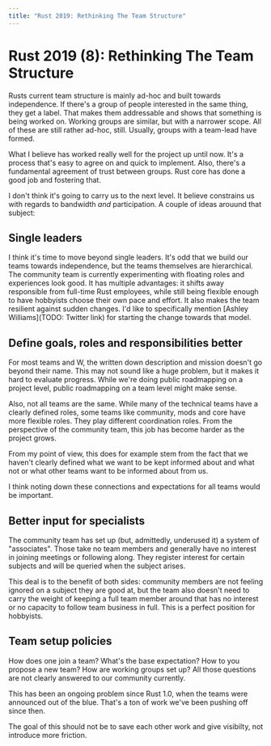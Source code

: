 ```yaml
---
title: "Rust 2019: Rethinking The Team Structure"
---
```


# Rust 2019 (8): Rethinking The Team Structure

Rusts current team structure is mainly ad-hoc and built towards independence. If there's a group of people interested in the same thing, they get a label. That makes them addressable and shows that something is being worked on. Working groups are similar, but with a narrower scope. All of these are still rather ad-hoc, still. Usually, groups with a team-lead have formed.

What I believe has worked really well for the project up until now. It's a process that's easy to agree on and quick to implement. Also, there's a fundamental agreement of trust between groups. Rust core has done a good job and fostering that.

I don't think it's going to carry us to the next level. It believe constrains us with regards to bandwidth _and_ participation. A couple of ideas arouund that subject:

## Single leaders

I think it's time to move beyond single leaders. It's odd that we build our teams towards independence, but the teams themselves are hierarchical. The community team is currently experimenting with floating roles and experiences look good. It has multiple advantages: it shifts away responsible from full-time Rust employees, while still being flexible enough to have hobbyists choose their own pace and effort. It also makes the team resilient against sudden changes. I'd like to specifically mention [Ashley Williams](TODO: Twitter link) for starting the change towards that model.

## Define goals, roles and responsibilities better

For most teams and W, the written down description and mission doesn't go beyond their name. This may not sound like a huge problem, but it makes it hard to evaluate progress. While we're doing public roadmapping on a project level, public roadmapping on a team level might make sense.

Also, not all teams are the same. While many of the technical teams have a clearly defined roles, some teams like community, mods and core have more flexible roles. They play different coordination roles. From the perspective of the community team, this job has become harder as the project grows.

From my point of view, this does for example stem from the fact that we haven't clearly defined what we want to be kept informed about and what not or what other teams want to be informed about from us.

I think noting down these connections and expectations for all teams would be important.

## Better input for specialists

The community team has set up (but, admittedly, underused it) a system of "associates". Those take no team members and generally have no interest in joining meetings or following along. They register interest for certain subjects and will be queried when the subject arises.

This deal is to the benefit of both sides: community members are not feeling ignored on a subject they are good at, but the team also doesn't need to carry the weight of keeping a full team member around that has no interest or no capacity to follow team business in full. This is a perfect position for hobbyists.

## Team setup policies

How does one join a team? What's the base expectation? How to you propose a new team? How are working groups set up? All those questions are not clearly answered to our community currently.

This has been an ongoing problem since Rust 1.0, when the teams were announced out of the blue. That's a ton of work we've been pushing off since then.

The goal of this should not be to save each other work and give visibilty, not introduce more friction.
